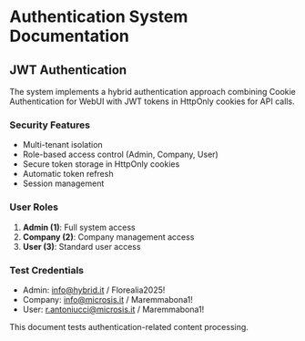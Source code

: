 # Authentication System Documentation

## JWT Authentication
The system implements a hybrid authentication approach combining Cookie Authentication for WebUI with JWT tokens in HttpOnly cookies for API calls.

### Security Features
- Multi-tenant isolation
- Role-based access control (Admin, Company, User)
- Secure token storage in HttpOnly cookies
- Automatic token refresh
- Session management

### User Roles
1. **Admin (1)**: Full system access
2. **Company (2)**: Company management access  
3. **User (3)**: Standard user access

### Test Credentials
- Admin: info@hybrid.it / Florealia2025!
- Company: info@microsis.it / Maremmabona1!
- User: r.antoniucci@microsis.it / Maremmabona1!

This document tests authentication-related content processing.